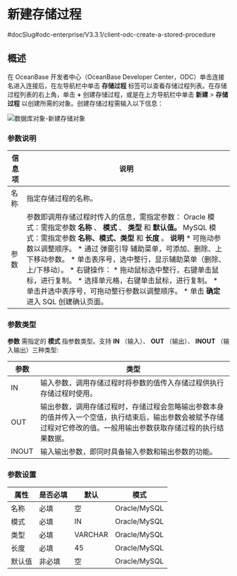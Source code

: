 新建存储过程 
===========================
#docSlug#odc-enterprise/V3.3.1/client-odc-create-a-stored-procedure


概述 
-----------------------

在 OceanBase 开发者中心（OceanBase Developer Center，ODC）单击连接名进入连接后，在左导航栏中单击 **存储过程** 标签可以查看存储过程列表。在存储过程列表的右上角，单击 **+** 创建存储过程，或是在上方导航栏中单击 **新建** \> **存储过程** 以创建所需的对象。创建存储过程需输入以下信息：

![数据库对象-新建存储对象](https://help-static-aliyun-doc.aliyuncs.com/assets/img/zh-CN/9471441361/p326068.png)

### 参数说明 



| 信息项 |                                                                                                                                                                                                                                                                                                                                                             说明                                                                                                                                                                                                                                                                                                                                                             |
|-----|----------------------------------------------------------------------------------------------------------------------------------------------------------------------------------------------------------------------------------------------------------------------------------------------------------------------------------------------------------------------------------------------------------------------------------------------------------------------------------------------------------------------------------------------------------------------------------------------------------------------------------------------------------------------------------------------------------------------------|
| 名称  | 指定存储过程的名称。                                                                                                                                                                                                                                                                                                                                                                                                                                                                                                                                                                                                                                                                                                                 |
| 参数  | 参数即调用存储过程时传入的信息，需指定参数： Oracle 模式：需指定参数 **名称** 、 **模式** 、 **类型** 和 **默认值。**  MySQL 模式：需指定参数 **名称、模式、类型** 和 **长度** 。 **说明**  * 可拖动参数以调整顺序。   * 通过 弹窗引导 辅助菜单，可添加、删除、上下移动参数。   * 单击表序号，选中整行，显示辅助菜单（删除、上/下移动）。   * 右键操作： * 拖动鼠标选中整行，右键单击鼠标，进行复制。   * 选择单元格，右键单击鼠标，进行复制。     * 单击并选中表序号，可拖动整行参数以调整顺序。   * 单击 **确定** 进入 SQL 创建确认页面。    |



### 参数类型 

**参数** 需指定的 **模式** 指参数类型。支持 **IN** （输入）、 **OUT** （输出）、 **INOUT** （输入输出）三种类型:


| **参数** |                                       **类型**                                       |
|--------|------------------------------------------------------------------------------------|
| IN     | 输入参数，调用存储过程时将参数的值传入存储过程供执行存储过程时使用。                                                 |
| OUT    | 输出参数，调用存储过程时，存储过程会忽略输出参数本身的值并传入一个空值，执行结束后，输出参数会被赋予存储过程对它修改的值。一般用输出参数获取存储过程的执行结果数据。 |
| INOUT  | 输入输出参数，即同时具备输入参数和输出参数的功能。                                                          |



### 参数设置 



| 属性  | 是否必填 |   默认    |      模式      |
|-----|------|---------|--------------|
| 名称  | 必填   | 空       | Oracle/MySQL |
| 模式  | 必填   | IN      | Oracle/MySQL |
| 类型  | 必填   | VARCHAR | Oracle/MySQL |
| 长度  | 必填   | 45      | Oracle/MySQL |
| 默认值 | 非必填  | 空       | Oracle/MySQL |





